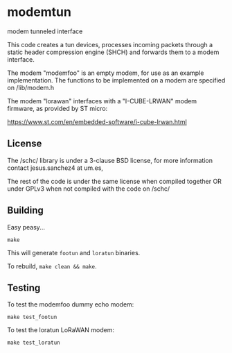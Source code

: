 # modemtun
modem tunneled interface

This code creates a tun devices, processes incoming packets through a static header compression engine (SHCH) and forwards them to a modem interface.

The modem "modemfoo" is an empty modem, for use as an example implementation. The functions to be implemented on a modem are specified on /lib/modem.h

The modem "lorawan" interfaces with a "I-CUBE-LRWAN" modem firmware, as provided by ST micro:

https://www.st.com/en/embedded-software/i-cube-lrwan.html

## License
The /schc/ library is under a 3-clause BSD license, for more information contact jesus.sanchez4 at um.es, 

The rest of the code is under the same license when compiled together OR under GPLv3 when not compiled with the code on /schc/

## Building
Easy peasy...

```
make
```

This will generate ```footun``` and ```loratun``` binaries.

To rebuild, ```make clean && make```.



## Testing

To test the modemfoo dummy echo modem:


```
make test_footun
```

To test the loratun LoRaWAN modem:

```
make test_loratun
```
